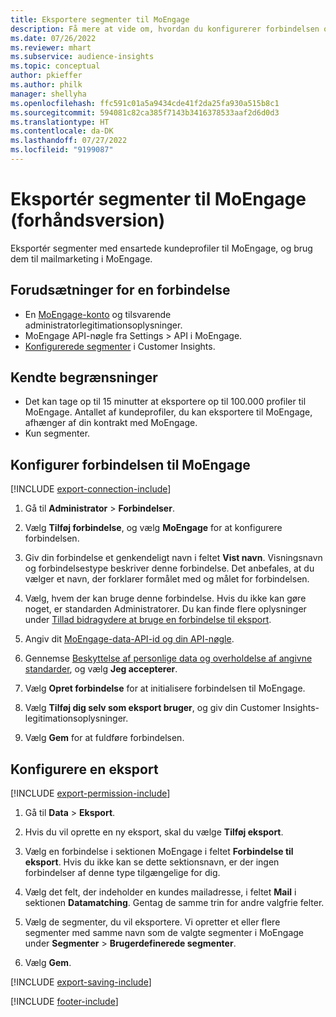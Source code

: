 ```yaml
---
title: Eksportere segmenter til MoEngage
description: Få mere at vide om, hvordan du konfigurerer forbindelsen og eksporterer til MoEngage.
ms.date: 07/26/2022
ms.reviewer: mhart
ms.subservice: audience-insights
ms.topic: conceptual
author: pkieffer
ms.author: philk
manager: shellyha
ms.openlocfilehash: ffc591c01a5a9434cde41f2da25fa930a515b8c1
ms.sourcegitcommit: 594081c82ca385f7143b3416378533aaf2d6d0d3
ms.translationtype: HT
ms.contentlocale: da-DK
ms.lasthandoff: 07/27/2022
ms.locfileid: "9199087"
---
```

# <a name="export-segments-to-moengage-preview"></a>Eksportér segmenter til MoEngage (forhåndsversion)

Eksportér segmenter med ensartede kundeprofiler til MoEngage, og brug dem til mailmarketing i MoEngage.

## <a name="prerequisites-for-a-connection"></a>Forudsætninger for en forbindelse

- En [MoEngage-konto](https://www.moengage.com/) og tilsvarende administratorlegitimationsoplysninger.
- MoEngage API-nøgle fra Settings > API i MoEngage.
- [Konfigurerede segmenter](segments.md) i Customer Insights.

## <a name="known-limitations"></a>Kendte begrænsninger

- Det kan tage op til 15 minutter at eksportere op til 100.000 profiler til MoEngage. Antallet af kundeprofiler, du kan eksportere til MoEngage, afhænger af din kontrakt med MoEngage.
- Kun segmenter.

## <a name="set-up-connection-to-moengage"></a>Konfigurer forbindelsen til MoEngage

[!INCLUDE [export-connection-include](includes/export-connection-admn.md)]

1. Gå til **Administrator** > **Forbindelser**.

1. Vælg **Tilføj forbindelse**, og vælg **MoEngage** for at konfigurere forbindelsen.

1. Giv din forbindelse et genkendeligt navn i feltet **Vist navn**. Visningsnavn og forbindelsestype beskriver denne forbindelse. Det anbefales, at du vælger et navn, der forklarer formålet med og målet for forbindelsen.

1. Vælg, hvem der kan bruge denne forbindelse. Hvis du ikke kan gøre noget, er standarden Administratorer. Du kan finde flere oplysninger under [Tillad bidragydere at bruge en forbindelse til eksport](connections.md#allow-contributors-to-use-a-connection-for-exports).

1. Angiv dit [MoEngage-data-API-id og din API-nøgle](https://developers.moengage.com/hc/articles/4404674776724-Overview#:~:text=Navigate%20to%20Settings%20%3E%20APIs%20%3E%20DATA,ID%20Password%20%2D%20DATA%20API%20KEY).

1. Gennemse [Beskyttelse af personlige data og overholdelse af angivne standarder](connections.md#data-privacy-and-compliance), og vælg **Jeg accepterer**.

1. Vælg **Opret forbindelse** for at initialisere forbindelsen til MoEngage.

1. Vælg **Tilføj dig selv som eksport bruger**, og giv din Customer Insights-legitimationsoplysninger.

1. Vælg **Gem** for at fuldføre forbindelsen.

## <a name="configure-an-export"></a>Konfigurere en eksport

[!INCLUDE [export-permission-include](includes/export-permission.md)]

1. Gå til **Data** > **Eksport**.

1. Hvis du vil oprette en ny eksport, skal du vælge **Tilføj eksport**.

1. Vælg en forbindelse i sektionen MoEngage i feltet **Forbindelse til eksport**. Hvis du ikke kan se dette sektionsnavn, er der ingen forbindelser af denne type tilgængelige for dig.

1. Vælg det felt, der indeholder en kundes mailadresse, i feltet **Mail** i sektionen **Datamatching**. Gentag de samme trin for andre valgfrie felter.

1. Vælg de segmenter, du vil eksportere. Vi opretter et eller flere segmenter med samme navn som de valgte segmenter i MoEngage under **Segmenter** > **Brugerdefinerede segmenter**.

1. Vælg **Gem**.

[!INCLUDE [export-saving-include](includes/export-saving.md)]

[!INCLUDE [footer-include](includes/footer-banner.md)]
